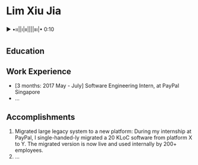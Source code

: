 # Lim Xiu Jia
▶︎ •၊၊||၊|။||||။‌‌‌‌‌၊|• 0:10
## Education

## Work Experience

* [3 months: 2017 May - July] Software Engineering Intern, at PayPal Singapore
* ...

## Accomplishments 

1. Migrated large legacy system to a new platform: During my internship at PayPal, I single-handed-ly migrated a 20 KLoC software from platform X to Y. The migrated version is now live and used internally by 200+ employees.
2. ...